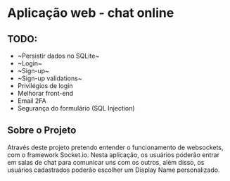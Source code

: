 # Aplicação web - chat online

## TODO:

- ~Persistir dados no SQLite~
- ~Login~
- ~Sign-up~
- ~Sign-up validations~
- Privilégios de login
- Melhorar front-end
- Email 2FA
- Segurança do formulário (SQL Injection)

## Sobre o Projeto
Através deste projeto pretendo entender o funcionamento de websockets, com o framework Socket.io. 
Nesta aplicação, os usuários poderão entrar em salas de chat para comunicar uns com os outros, além disso, os usuários cadastrados poderão escolher um Display Name personalizado.